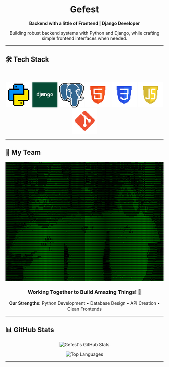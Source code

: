 <div align="center">

# Gefest

**Backend with a little of Frontend | Django Developer**

Building robust backend systems with Python and Django, while crafting simple frontend interfaces when needed.
</div>

---

## 🛠️ Tech Stack
</br>
</br>

<div align="center">
  <img src="img/python_40x40.png" alt="Python" title="Python - Backend Development & Scripting" width="80" height="80">
  <img src="img/django_40x40.png" alt="Django" title="Django - Web Framework & APIs" width="80" height="80">
  <img src="img/postgresql_40x40.png" alt="PostgreSQL" title="PostgreSQL - Database Management" width="80" height="80">
  <img src="img/html_40x40.png" alt="HTML" title="HTML - Frontend Structure" width="80" height="80">
  <img src="img/css_40x40.png" alt="CSS" title="CSS - Styling & Layout" width="80" height="80">
  <img src="img/js_40x40.png" alt="JavaScript" title="JavaScript - Frontend Interactivity" width="80" height="80">
  <img src="img/git_40x40.png" alt="Git" title="Git - Version Control" width="80" height="80">
</div>

---

## 👥 My Team

<div align="center">

![Team Photo](img/team.png)

### Working Together to Build Amazing Things! 🚀

**Our Strengths:** Python Development • Database Design • API Creation • Clean Frontends

</div>

---

## 📊 GitHub Stats

<div align="center">

![Gefest's GitHub Stats](https://github-readme-stats.vercel.app/api?username=gefestus-tog&show_icons=true&theme=radical&hide_title=true)

![Top Languages](https://github-readme-stats.vercel.app/api/top-langs/?username=gefest-tog&layout=compact&theme=radical&hide=html,css)

</div>

---
